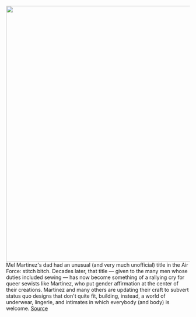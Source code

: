 <img src='https://cdn.vox-cdn.com/thumbor/IxC_9ZkrB2pvF8VWfD8ctAnXUvE=/0x0:2040x1360/1200x800/filters:focal(857x517:1183x843)/cdn.vox-cdn.com/uploads/chorus_image/image/70608514/VRG_Illo_L_Park_5012_DIY_Queer_Sewing.0.jpg' width='700px' /><br/>
Mel Martinez's dad had an unusual (and very much unofficial) title in the Air Force: stitch bitch. Decades later, that title — given to the many men whose duties included sewing — has now become something of a rallying cry for queer sewists like Martinez, who put gender affirmation at the center of their creations. Martinez and many others are updating their craft to subvert status quo designs that don't quite fit, building, instead, a world of underwear, lingerie, and intimates in which everybody (and body) is welcome.
<a href='https://www.theverge.com/22962037/gender-affirming-underwear-diy-pattern-groups'> Source <a/>